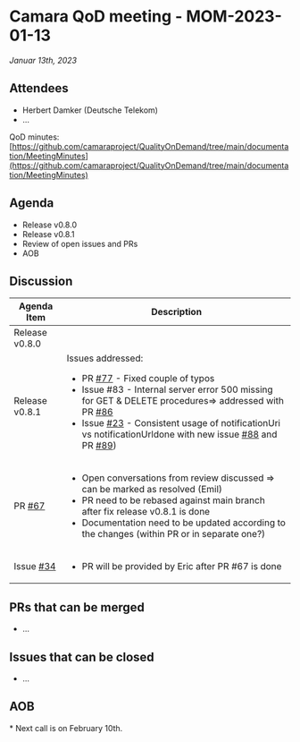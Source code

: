 # Camara QoD meeting - MOM-2023-01-13

*Januar 13th, 2023*

## Attendees

* Herbert Damker (Deutsche Telekom)
* ...

QoD minutes: [https://github.com/camaraproject/QualityOnDemand/tree/main/documentation/MeetingMinutes](https://github.com/camaraproject/QualityOnDemand/tree/main/documentation/MeetingMinutes)

## Agenda

* Release v0.8.0
* Release v0.8.1
* Review of open issues and PRs
* AOB

## Discussion

| Agenda Item | Description |
| ----------- | ----------- |
| Release v0.8.0 |  |
| Release v0.8.1 | Issues addressed:<ul><li>PR [#77](https://github.com/camaraproject/QualityOnDemand/pull/77) \- Fixed couple of typos</li><li>Issue #83 - Internal server error 500 missing for GET & DELETE procedures=> addressed with PR [#86](https://github.com/camaraproject/QualityOnDemand/pull/86)</li><li>Issue [#23](https://github.com/camaraproject/QualityOnDemand/issues/23) \- Consistent usage of notificationUri vs notificationUrldone with new issue [#88](https://github.com/camaraproject/QualityOnDemand/issues/88) and PR [#89](https://github.com/camaraproject/QualityOnDemand/pull/89))</li></ul> |
| PR [#67](https://github.com/camaraproject/QualityOnDemand/pull/67) | <ul><li>Open conversations from review discussed => can be marked as resolved (Emil)</li><li>PR need to be rebased against main branch after fix release v0.8.1 is done</li><li>Documentation need to be updated according to the changes (within PR or in separate one?)</li></ul> |
| Issue [#34](https://github.com/camaraproject/QualityOnDemand/issues/34) | <ul><li>PR will be provided by Eric after PR #67 is done</li></ul> |

## PRs that can be merged

* ...

## Issues that can be closed

* ...

## AOB

\* Next call is on February 10th.
